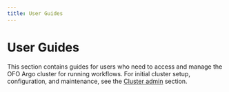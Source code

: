 ```yaml
---
title: User Guides
---
```


# User Guides

This section contains guides for users who need to access and manage the OFO Argo cluster for
running workflows. For initial cluster setup, configuration, and maintenance, see the [Cluster
admin](../admin) section.
